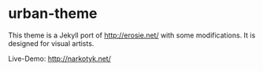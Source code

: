 # urban-theme

This theme is a Jekyll port of http://erosie.net/ with some modifications. It is designed for visual artists.

Live-Demo: http://narkotyk.net/
